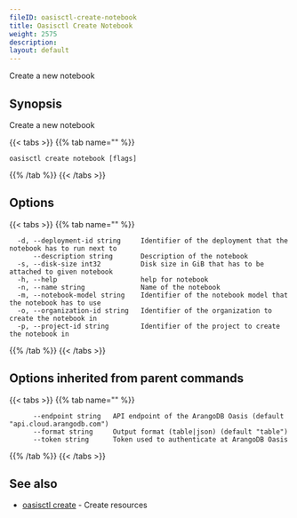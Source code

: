 ```yaml
---
fileID: oasisctl-create-notebook
title: Oasisctl Create Notebook
weight: 2575
description: 
layout: default
---
```

Create a new notebook

## Synopsis

Create a new notebook

{{< tabs >}}
{{% tab name="" %}}
```
oasisctl create notebook [flags]
```
{{% /tab %}}
{{< /tabs >}}

## Options

{{< tabs >}}
{{% tab name="" %}}
```
  -d, --deployment-id string     Identifier of the deployment that the notebook has to run next to
      --description string       Description of the notebook
  -s, --disk-size int32          Disk size in GiB that has to be attached to given notebook
  -h, --help                     help for notebook
  -n, --name string              Name of the notebook
  -m, --notebook-model string    Identifier of the notebook model that the notebook has to use
  -o, --organization-id string   Identifier of the organization to create the notebook in
  -p, --project-id string        Identifier of the project to create the notebook in
```
{{% /tab %}}
{{< /tabs >}}

## Options inherited from parent commands

{{< tabs >}}
{{% tab name="" %}}
```
      --endpoint string   API endpoint of the ArangoDB Oasis (default "api.cloud.arangodb.com")
      --format string     Output format (table|json) (default "table")
      --token string      Token used to authenticate at ArangoDB Oasis
```
{{% /tab %}}
{{< /tabs >}}

## See also

* [oasisctl create]()	 - Create resources

